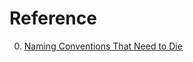 # Reference

0. [Naming Conventions That Need to Die](https://willcrichton.net/notes/naming-conventions-that-need-to-die/)

